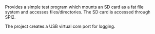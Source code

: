 Provides a simple test program which mounts an SD card as a fat file system
and accesses files/directories.   The SD card is accessed through SPI2.

The project creates a USB virtual com port for logging.